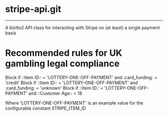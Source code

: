 # stripe-api.git
----------------

A blotto2 API class for interacting with Stripe on (at least) a single payment basis


# Recommended rules for UK gambling legal compliance

Block if ::Item ID:: = 'LOTTERY-ONE-OFF-PAYMENT' and :card_funding: = 'credit'
Block if ::Item ID:: = 'LOTTERY-ONE-OFF-PAYMENT' and :card_funding: = 'unknown'
Block if ::Item ID:: = 'LOTTERY-ONE-OFF-PAYMENT' and ::Customer Age:: < 18

Where 'LOTTERY-ONE-OFF-PAYMENT' is an example value for the configurable
constant STRIPE_ITEM_ID


